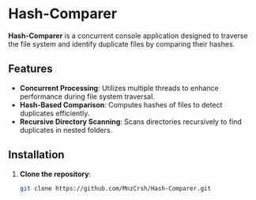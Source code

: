 # Hash-Comparer

**Hash-Comparer** is a concurrent console application designed to traverse the file system and identify duplicate files by comparing their hashes.

## Features

- **Concurrent Processing**: Utilizes multiple threads to enhance performance during file system traversal.
- **Hash-Based Comparison**: Computes hashes of files to detect duplicates efficiently.
- **Recursive Directory Scanning**: Scans directories recursively to find duplicates in nested folders.

## Installation

1. **Clone the repository**:

   ```bash
   git clone https://github.com/MnzCrsh/Hash-Comparer.git
